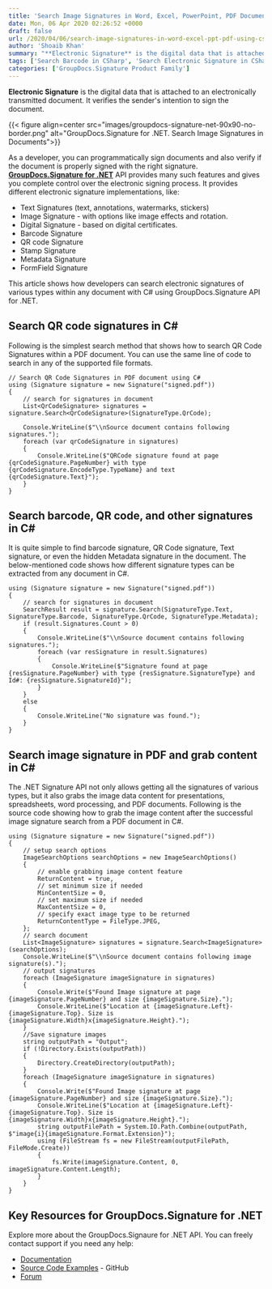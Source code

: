 ```yaml
---
title: 'Search Image Signatures in Word, Excel, PowerPoint, PDF Documents in C#'
date: Mon, 06 Apr 2020 02:26:52 +0000
draft: false
url: /2020/04/06/search-image-signatures-in-word-excel-ppt-pdf-using-csharp/
author: 'Shoaib Khan'
summary: "**Electronic Signature** is the digital data that is attached to an electronically transmitted document. It verifies the sender's intention to sign the document."
tags: ['Search Barcode in CSharp', 'Search Electronic Signature in CSharp', 'Search QR code in CSharp', 'Search Signatures in CSharp']
categories: ['GroupDocs.Signature Product Family']
---
```


**Electronic Signature** is the digital data that is attached to an electronically transmitted document. It verifies the sender's intention to sign the document.



{{< figure align=center src="images/groupdocs-signature-net-90x90-no-border.png" alt="GroupDocs.Signature for .NET. Search Image Signatures in Documents">}}


As a developer, you can programmatically sign documents and also verify if the document is properly signed with the right signature. [**GroupDocs.Signature for .NET**](https://products.groupdocs.com/signature/net) API provides many such features and gives you complete control over the electronic signing process. It provides different electronic signature implementations, like:

*   Text Signatures (text, annotations, watermarks, stickers)
*   Image Signature - with options like image effects and rotation.
*   Digital Signature - based on digital certificates.
*   Barcode Signature
*   QR code Signature
*   Stamp Signature
*   Metadata Signature
*   FormField Signature

This article shows how developers can search electronic signatures of various types within any document with C# using GroupDocs.Signature API for .NET.

## Search QR code signatures in C#

Following is the simplest search method that shows how to search QR Code Signatures within a PDF document. You can use the same line of code to search in any of the supported file formats.

```
// Search QR Code Signatures in PDF document using C#
using (Signature signature = new Signature("signed.pdf"))
{
    // search for signatures in document
    List<QrCodeSignature> signatures = signature.Search<QrCodeSignature>(SignatureType.QrCode);
 
    Console.WriteLine($"\\nSource document contains following signatures.");
    foreach (var qrCodeSignature in signatures)
    {
        Console.WriteLine($"QRCode signature found at page {qrCodeSignature.PageNumber} with type {qrCodeSignature.EncodeType.TypeName} and text {qrCodeSignature.Text}");
    }
}
```

## Search barcode, QR code, and other signatures in C#

It is quite simple to find barcode signature, QR Code signature, Text signature, or even the hidden Metadata signature in the document. The below-mentioned code shows how different signature types can be extracted from any document in C#.

```
using (Signature signature = new Signature("signed.pdf"))
{
    // search for signatures in document
    SearchResult result = signature.Search(SignatureType.Text, SignatureType.Barcode, SignatureType.QrCode, SignatureType.Metadata);
    if (result.Signatures.Count > 0)
    {
        Console.WriteLine($"\\nSource document contains following signatures.");
        foreach (var resSignature in result.Signatures)
        {
            Console.WriteLine($"Signature found at page {resSignature.PageNumber} with type {resSignature.SignatureType} and Id#: {resSignature.SignatureId}");
        }
    }
    else
    {
        Console.WriteLine("No signature was found.");
    }                
}
```

## Search image signature in PDF and grab content in C#

The .NET Signature API not only allows getting all the signatures of various types, but it also grabs the image data content for presentations, spreadsheets, word processing, and PDF documents. Following is the source code showing how to grab the image content after the successful image signature search from a PDF document in C#.

```
using (Signature signature = new Signature("signed.pdf"))
{
    // setup search options
    ImageSearchOptions searchOptions = new ImageSearchOptions()
    {
        // enable grabbing image content feature
        ReturnContent = true,
        // set minimum size if needed
        MinContentSize = 0,
        // set maximum size if needed
        MaxContentSize = 0,                    
        // specify exact image type to be returned
        ReturnContentType = FileType.JPEG,                                   
    };
    // search document
    List<ImageSignature> signatures = signature.Search<ImageSignature>(searchOptions);
    Console.WriteLine($"\\nSource document contains following image signature(s).");
    // output signatures
    foreach (ImageSignature imageSignature in signatures)
    {
        Console.Write($"Found Image signature at page {imageSignature.PageNumber} and size {imageSignature.Size}.");
        Console.WriteLine($"Location at {imageSignature.Left}-{imageSignature.Top}. Size is {imageSignature.Width}x{imageSignature.Height}.");
    }
    //Save signature images
    string outputPath = "Output";
    if (!Directory.Exists(outputPath))
    {
        Directory.CreateDirectory(outputPath);
    }
    foreach (ImageSignature imageSignature in signatures)
    {
        Console.Write($"Found Image signature at page {imageSignature.PageNumber} and size {imageSignature.Size}.");
        Console.WriteLine($"Location at {imageSignature.Left}-{imageSignature.Top}. Size is {imageSignature.Width}x{imageSignature.Height}.");
        string outputFilePath = System.IO.Path.Combine(outputPath, $"image{i}{imageSignature.Format.Extension}");
        using (FileStream fs = new FileStream(outputFilePath, FileMode.Create))
        {
            fs.Write(imageSignature.Content, 0, imageSignature.Content.Length);
        }
    }
}
```

## Key Resources for GroupDocs.Signature for .NET

Explore more about the GroupDocs.Signaure for .NET API. You can freely contact support if you need any help:

*   [Documentation](https://docs.groupdocs.com/display/signaturenet/Home)
*   [Source Code Examples](https://github.com/groupdocs-signature/GroupDocs.Signature-for-.NET) - GitHub
*   [Forum](https://forum.groupdocs.com/c/signature)




